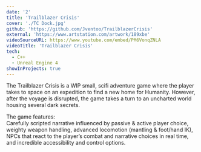 ```yaml
---
date: '2'
title: 'Trailblazer Crisis'
cover: './TC Dock.jpg'
github: 'https://github.com/Jventoo/TrailblazerCrisis'
external: 'https://www.artstation.com/artwork/189xbe'
videoSourceURL: https://www.youtube.com/embed/PM6VonqZNLA
videoTitle: 'Trailblazer Crisis'
tech:
  - C++
  - Unreal Engine 4
showInProjects: true
---
```


The Trailblazer Crisis is a WIP small, scifi adventure game where the player takes to space on an expedition to find a new home for Humanity. However, after the voyage is disrupted, the game takes a turn to an uncharted world housing several dark secrets.

The game features:  
Carefully scripted narrative influenced by passive & active player choice, weighty weapon handling, advanced locomotion (mantling & foot/hand IK), NPCs that react to the player’s combat and narrative choices in real time, and incredible accessibility and control options.
